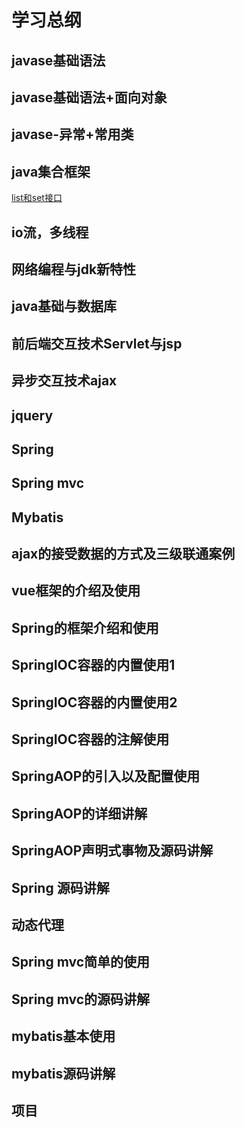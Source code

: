 # 学习总纲

## javase基础语法

## javase基础语法+面向对象

## javase-异常+常用类

## java集合框架

[list和set接口](https://github.com/sanzhixiong19860117/studyJava/tree/master/gather)

## io流，多线程

## 网络编程与jdk新特性

## java基础与数据库

## 前后端交互技术Servlet与jsp

## 异步交互技术ajax

## jquery

## Spring

## Spring mvc

## Mybatis

## ajax的接受数据的方式及三级联通案例

## vue框架的介绍及使用

## Spring的框架介绍和使用

## SpringIOC容器的内置使用1

## SpringIOC容器的内置使用2

## SpringIOC容器的注解使用

## SpringAOP的引入以及配置使用

## SpringAOP的详细讲解

## SpringAOP声明式事物及源码讲解

## Spring 源码讲解

## 动态代理

## Spring mvc简单的使用

## Spring mvc的源码讲解

## mybatis基本使用

## mybatis源码讲解

## 项目









